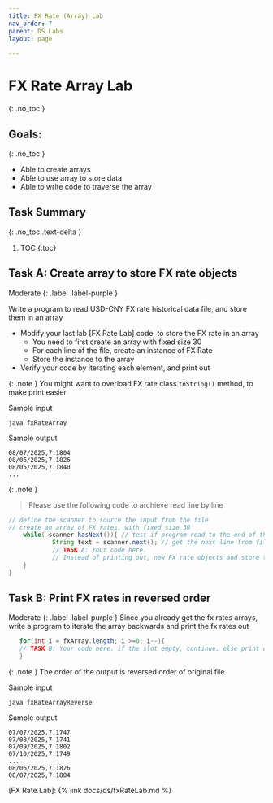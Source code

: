 ```yaml
---
title: FX Rate (Array) Lab
nav_order: 7
parent: DS Labs
layout: page

---
```

# FX Rate Array Lab
{: .no_toc }
## Goals:
{: .no_toc }
* Able to create arrays
* Able to use array to store data
* Able to write code to traverse the array

## Task Summary 
{: .no_toc .text-delta }
1. TOC
{:toc}


## Task A: Create array to store FX rate objects 
Moderate
{: .label .label-purple }

Write a program to read USD-CNY FX rate historical data file, and store them in an array

- Modify your last lab [FX Rate Lab] code, to store the FX rate in an array 
  - You need to first create an array with fixed size 30
  - For each line of the file, create an instance of FX Rate
  - Store the instance to the array
- Verify your code by iterating each element, and print out

{: .note }
You might want to overload FX rate class ```toString()``` method, to make print easier

Sample input
```
java fxRateArray
```
Sample output
```
08/07/2025,7.1804
08/06/2025,7.1826
08/05/2025,7.1840
...
```

{: .note }
>Please use the following code to archieve read line by line

```java
// define the scanner to source the input from the file
// create an array of FX rates, with fixed size 30
    while( scanner.hasNext()){ // test if program read to the end of the file
            String text = scanner.next(); // get the next line from file
            // TASK A: Your code here.
            // Instead of printing out, new FX rate objects and store them in the array
    }
}
```


## Task B: Print FX rates in reversed order
Moderate
{: .label .label-purple }
Since you already get the fx rates arrays, write a program to iterate the array backwards and print the fx rates out
```java
   for(int i = fxArray.length; i >=0; i--){
   // TASK B: Your code here. if the slot empty, continue. else print out the fx rate element 
   }

```

{: .note }
The order of the output is reversed order of original file

Sample input
```
java fxRateArrayReverse
```
Sample output
```
07/07/2025,7.1747
07/08/2025,7.1741
07/09/2025,7.1802
07/10/2025,7.1749
...
08/06/2025,7.1826
08/07/2025,7.1804
```


[FX Rate Lab]: {% link docs/ds/fxRateLab.md %}



